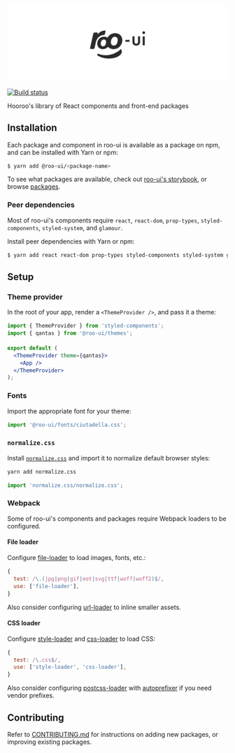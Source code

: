 ![](assets/logo.png)

[![Build status](https://badge.buildkite.com/608d10408e58453caadfdf8baace412e530fefb77614355b37.svg)](https://buildkite.com/hooroo/roo-ui?branch=master)

Hooroo's library of React components and front-end packages

## Installation

Each package and component in roo-ui is available as a package on npm, and can be installed with Yarn or npm:

```sh
$ yarn add @roo-ui/<package-name>
```

To see what packages are available, check out [roo-ui's storybook](http://hooroo.github.io/roo-ui/), or browse [packages](./packages).

### Peer dependencies

Most of roo-ui's components require `react`, `react-dom`, `prop-types`, `styled-components`, `styled-system`, and `glamour`.

Install peer dependencies with Yarn or npm:

```sh
$ yarn add react react-dom prop-types styled-components styled-system glamour
```

## Setup

### Theme provider

In the root of your app, render a `<ThemeProvider />`, and pass it a theme:

```jsx
import { ThemeProvider } from 'styled-components';
import { qantas } from '@roo-ui/themes';

export default (
  <ThemeProvider theme={qantas}>
    <App />
  </ThemeProvider>
);
```

### Fonts

Import the appropriate font for your theme:

```js
import '@roo-ui/fonts/ciutadella.css';
```

### `normalize.css`

Install [`normalize.css`](http://necolas.github.io/normalize.css  ) and import it to normalize default browser styles:

```sh
yarn add normalize.css
```

```js
import 'normalize.css/normalize.css';
```

### Webpack

Some of roo-ui's components and packages require Webpack loaders to be configured.

#### File loader

Configure [file-loader](https://github.com/webpack-contrib/file-loader) to load images, fonts, etc.:

```js
{
  test: /\.(jpg|png|gif|eot|svg|ttf|woff|woff2)$/,
  use: ['file-loader'],
}
```

Also consider configuring [url-loader](https://github.com/webpack-contrib/url-loader) to inline smaller assets.

#### CSS loader

Configure [style-loader](https://github.com/webpack-contrib/style-loader) and [css-loader](https://github.com/webpack-contrib/css-loader) to load CSS:

```js
{
  test: /\.css$/,
  use: ['style-loader', 'css-loader'],
}
```

Also consider configuring [postcss-loader](https://github.com/postcss/postcss-loader) with [autoprefixer](https://github.com/postcss/autoprefixer) if you need vendor prefixes.

## Contributing

Refer to [CONTRIBUTING.md](./CONTRIBUTING.md) for instructions on adding new packages, or improving existing packages.
